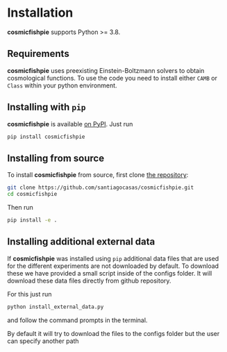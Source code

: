 Installation
============

**cosmicfishpie** supports Python >= 3.8.

## Requirements

**cosmicfishpie** uses preexisting Einstein-Boltzmann solvers to obtain cosmological functions. To use the code you need to install either `CAMB` or `Class` within your python environment.  

## Installing with `pip`

**cosmicfishpie** is available [on PyPI](https://pypi.org/project/cosmicfishpie/). Just run

```bash
pip install cosmicfishpie
```

## Installing from source

To install **cosmicfishpie** from source, first clone [the repository](https://github.com/santiagocasas/cosmicfishpie):

```bash
git clone https://github.com/santiagocasas/cosmicfishpie.git
cd cosmicfishpie
```

Then run

```bash
pip install -e .
```

## Installing additional external data

If **cosmicfishpie** was installed using `pip` additional data files that are used for the different experiments are not downloaded by default. To download these we have provided a small script inside of the configs folder. It will download these data files directly from github repository.

For this just run

```bash
python install_external_data.py
```

and follow the command prompts in the terminal.

By default it will try to download the files to the configs folder but the user can specify another path

